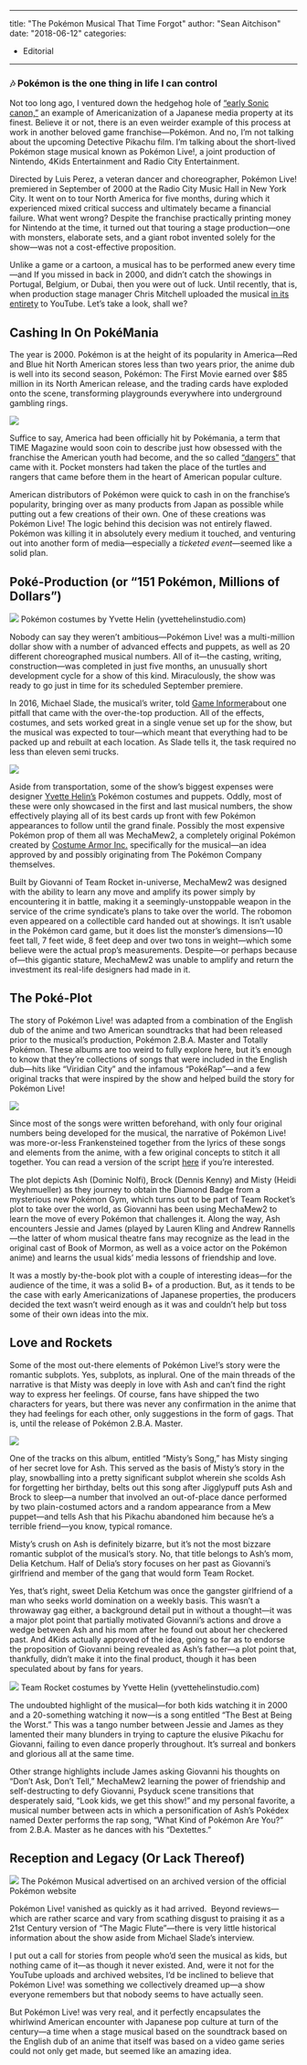 
---
title: "The Pokémon Musical That Time Forgot"
author: "Sean Aitchison"
date: "2018-06-12"
categories:
- Editorial
---

### 🎶 Pokémon is the one thing in life I can control

Not too long ago, I ventured down the hedgehog hole of [“early Sonic canon,”](https://vrvblog.co/aitchison/3952/reading-the-old-testament-of-sonic-the-hedgehog/) an example of Americanization of a Japanese media property at its finest. Believe it or not, there is an even weirder example of this process at work in another beloved game franchise—Pokémon. And no, I’m not talking about the upcoming Detective Pikachu film. I’m talking about the short-lived Pokémon stage musical known as Pokémon Live!, a joint production of Nintendo, 4Kids Entertainment and Radio City Entertainment.

Directed by Luis Perez, a veteran dancer and choreographer, Pokémon Live! premiered in September of 2000 at the Radio City Music Hall in New York City. It went on to tour North America for five months, during which it experienced mixed critical success and ultimately became a financial failure. What went wrong? Despite the franchise practically printing money for Nintendo at the time, it turned out that touring a stage production—one with monsters, elaborate sets, and a giant robot invented solely for the show—was not a cost-effective proposition.

Unlike a game or a cartoon, a musical has to be performed anew every time—and If you missed in back in 2000, and didn’t catch the showings in Portugal, Belgium, or Dubai, then you were out of luck. Until recently, that is, when production stage manager Chris Mitchell uploaded the musical [in its entirety](https://www.youtube.com/watch?v=bDLj7hT1bk4) to YouTube. Let’s take a look, shall we?

## Cashing In On PokéMania

The year is 2000. Pokémon is at the height of its popularity in America—Red and Blue hit North American stores less than two years prior, the anime dub is well into its second season, Pokémon: The First Movie earned over $85 million in its North American release, and the trading cards have exploded onto the scene, transforming playgrounds everywhere into underground gambling rings. 

![](https://i2.wp.com/vrvblog.co/wp-content/uploads/2018/12/image9-1024x528.png?resize=1024%2C528&#038;ssl=1)

Suffice to say, America had been officially hit by Pokémania, a term that TIME Magazine would soon coin to describe just how obsessed with the franchise the American youth had become, and the so called [“dangers”](http://content.time.com/time/magazine/article/0,9171,34342,00.html) that came with it. Pocket monsters had taken the place of the turtles and rangers that came before them in the heart of American popular culture. 

American distributors of Pokémon were quick to cash in on the franchise’s popularity, bringing over as many products from Japan as possible while putting out a few creations of their own. One of these creations was Pokémon Live! The logic behind this decision was not entirely flawed. Pokémon was killing it in absolutely every medium it touched, and venturing out into another form of media—especially a *ticketed event*—seemed like a solid plan. 

## Poké-Production (or “151 Pokémon, Millions of Dollars”)

![](https://i0.wp.com/vrvblog.co/wp-content/uploads/2018/12/image2-2-1024x528.jpg?resize=1024%2C528&#038;ssl=1)
Pokémon costumes by Yvette Helin (yvettehelinstudio.com)

Nobody can say they weren’t ambitious—Pokémon Live! was a multi-million dollar show with a number of advanced effects and puppets, as well as 20 different choreographed musical numbers. All of it—the casting, writing, construction—was completed in just five months, an unusually short development cycle for a show of this kind. Miraculously, the show was ready to go just in time for its scheduled September premiere.

In 2016, Michael Slade, the musical’s writer, told [Game Informer](https://www.gameinformer.com/b/podcasts/archive/2016/09/15/writing-pokemon-live-nintendos-forgotten-musical.aspx)about one pitfall that came with the over-the-top production. All of the effects, costumes, and sets worked great in a single venue set up for the show, but the musical was expected to tour—which meant that everything had to be packed up and rebuilt at each location. As Slade tells it, the task required no less than eleven semi trucks.

![](https://i1.wp.com/vrvblog.co/wp-content/uploads/2018/12/image7-1-1024x528.jpg?resize=1024%2C528&#038;ssl=1)

Aside from transportation, some of the show’s biggest expenses were designer [Yvette Helin’s](http://www.yvettehelinstudio.com/index.htm) Pokémon costumes and puppets. Oddly, most of these were only showcased in the first and last musical numbers, the show effectively playing all of its best cards up front with few Pokémon appearances to follow until the grand finale. Possibly the most expensive Pokémon prop of them all was MechaMew2, a completely original Pokémon created by [Costume Armor Inc.](https://www.costumearmour.com/) specifically for the musical—an idea approved by and possibly originating from The Pokémon Company themselves. 

Built by Giovanni of Team Rocket in-universe, MechaMew2 was designed with the ability to learn any move and amplify its power simply by encountering it in battle, making it a seemingly-unstoppable weapon in the service of the crime syndicate’s plans to take over the world. The robomon even appeared on a collectible card handed out at showings. It isn’t usable in the Pokémon card game, but it does list the monster’s dimensions—10 feet tall, 7 feet wide, 8 feet deep and over two tons in weight—which some believe were the actual prop’s measurements. Despite—or perhaps because of—this gigantic stature, MechaMew2 was unable to amplify and return the investment its real-life designers had made in it. 

## The Poké-Plot

The story of Pokémon Live! was adapted from a combination of the English dub of the anime and two American soundtracks that had been released prior to the musical’s production, Pokémon 2.B.A. Master and Totally Pokémon. These albums are too weird to fully explore here, but it’s enough to know that they’re collections of songs that were included in the English dub—hits like “Viridian City” and the infamous “PokéRap”—and a few original tracks that were inspired by the show and helped build the story for Pokémon Live!

![](https://i2.wp.com/vrvblog.co/wp-content/uploads/2018/12/image8-1024x528.jpg?resize=1024%2C528&#038;ssl=1)

Since most of the songs were written beforehand, with only four original numbers being developed for the musical, the narrative of Pokémon Live! was more-or-less Frankensteined together from the lyrics of these songs and elements from the anime, with a few original concepts to stitch it all together. You can read a version of the script [here](https://archive.org/stream/PokemonLiveScript/Pokemon_Live_Script_djvu.txt) if you’re interested.

The plot depicts Ash (Dominic Nolfi), Brock (Dennis Kenny) and Misty (Heidi Weyhmueller) as they journey to obtain the Diamond Badge from a mysterious new Pokémon Gym, which turns out to be part of Team Rocket’s plot to take over the world, as Giovanni has been using MechaMew2 to learn the move of every Pokémon that challenges it. Along the way, Ash encounters Jessie and James (played by Lauren Kling and Andrew Rannells—the latter of whom musical theatre fans may recognize as the lead in the original cast of Book of Mormon, as well as a voice actor on the Pokémon anime) and learns the usual kids’ media lessons of friendship and love. 

It was a mostly by-the-book plot with a couple of interesting ideas—for the audience of the time, it was a solid B+ of a production. But, as it tends to be the case with early Americanizations of Japanese properties, the producers decided the text wasn’t weird enough as it was and couldn’t help but toss some of their own ideas into the mix. 

## Love and Rockets

Some of the most out-there elements of Pokémon Live!’s story were the romantic subplots. Yes, subplots, as inplural. One of the main threads of the narrative is that Misty was deeply in love with Ash and can’t find the right way to express her feelings. Of course, fans have shipped the two characters for years, but there was never any confirmation in the anime that they had feelings for each other, only suggestions in the form of gags. That is, until the release of Pokémon 2.B.A. Master. 

![](https://i1.wp.com/vrvblog.co/wp-content/uploads/2018/12/image3-2-1024x528.jpg?resize=1024%2C528&#038;ssl=1)

One of the tracks on this album, entitled “Misty’s Song,” has Misty singing of her secret love for Ash. This served as the basis of Misty’s story in the play, snowballing into a pretty significant subplot wherein she scolds Ash for forgetting her birthday, belts out this song after Jigglypuff puts Ash and Brock to sleep—a number that involved an out-of-place dance performed by two plain-costumed actors and a random appearance from a Mew puppet—and tells Ash that his Pikachu abandoned him because he’s a terrible friend—you know, typical romance.

Misty’s crush on Ash is definitely bizarre, but it’s not the most bizzare romantic subplot of the musical’s story. No, that title belongs to Ash’s mom, Delia Ketchum. Half of Delia’s story focuses on her past as Giovanni’s girlfriend and member of the gang that would form Team Rocket.

Yes, that’s right, sweet Delia Ketchum was once the gangster girlfriend of a man who seeks world domination on a weekly basis. This wasn’t a throwaway gag either, a background detail put in without a thought—it was a major plot point that partially motivated Giovanni’s actions and drove a wedge between Ash and his mom after he found out about her checkered past. And 4Kids actually approved of the idea, going so far as to endorse the proposition of Giovanni being revealed as Ash’s father—a plot point that, thankfully, didn’t make it into the final product, though it has been speculated about by fans for years.

![](https://i1.wp.com/vrvblog.co/wp-content/uploads/2018/12/image6-1-1024x528.jpg?resize=1024%2C528&#038;ssl=1)
Team Rocket costumes by Yvette Helin (yvettehelinstudio.com)

The undoubted highlight of the musical—for both kids watching it in 2000 and a 20-something watching it now—is a song entitled “The Best at Being the Worst.” This was a tango number between Jessie and James as they lamented their many blunders in trying to capture the elusive Pikachu for Giovanni, failing to even dance properly throughout. It’s surreal and bonkers and glorious all at the same time.

Other strange highlights include James asking Giovanni his thoughts on “Don’t Ask, Don’t Tell,” MechaMew2 learning the power of friendship and self-destructing to defy Giovanni, Psyduck scene transitions that desperately said, “Look kids, we get this show!” and my personal favorite, a musical number between acts in which a personification of Ash’s Pokédex named Dexter performs the rap song, “What Kind of Pokémon Are You?” from 2.B.A. Master as he dances with his “Dextettes.”

## Reception and Legacy (Or Lack Thereof)

![](https://i2.wp.com/vrvblog.co/wp-content/uploads/2018/12/image1-2-1024x512.jpg?resize=1024%2C512&#038;ssl=1)
The Pokémon Musical advertised on an archived version of the official Pokémon website

Pokémon Live! vanished as quickly as it had arrived.  Beyond reviews—which are rather scarce and vary from scathing disgust to praising it as a 21st Century version of “The Magic Flute”—there is very little historical information about the show aside from Michael Slade’s interview. 

I put out a call for stories from people who’d seen the musical as kids, but nothing came of it—as though it never existed. And, were it not for the YouTube uploads and archived websites, I’d be inclined to believe that Pokémon Live! was something we collectively dreamed up—a show everyone remembers but that nobody seems to have actually seen. 

But Pokémon Live! was very real, and it perfectly encapsulates the whirlwind American encounter with Japanese pop culture at turn of the century—a time when a stage musical based on the soundtrack based on the English dub of an anime that itself was based on a video game series could not only get made, but seemed like an amazing idea.

